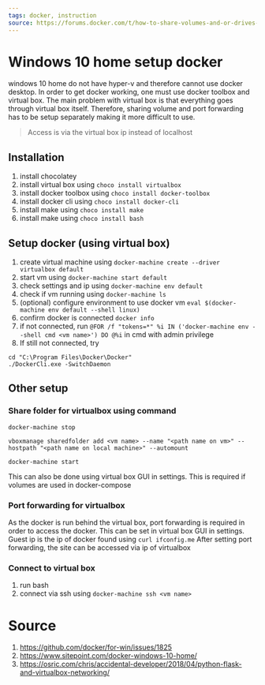 ```yaml
---
tags: docker, instruction
source: https://forums.docker.com/t/how-to-share-volumes-and-or-drives-using-docker-machine-on-windows-not-beta/20170/6
---
```

# Windows 10 home setup docker
windows 10 home do not have hyper-v and therefore cannot use docker desktop. In order to get docker working, one must use docker toolbox and virtual box.
The main problem with virtual box is that everything goes through virtual box itself. Therefore, sharing volume and port forwarding has to be setup separately making it more difficult to use.

> Access is via the virtual box ip instead of localhost

## Installation
1. install chocolatey
2. install virtual box using ``choco install virtualbox``
3. install docker toolbox using ``choco install docker-toolbox``
4. install docker cli using ``choco install docker-cli``
5. install make using ``choco install make``
6. install make using ``choco install bash``

## Setup docker (using virtual box)
1. create virtual machine using ``docker-machine create --driver virtualbox default``
2. start vm using ``docker-machine start default``
3. check settings and ip using ``docker-machine env default``
4. check if vm running using ``docker-machine ls``
5. (optional) configure environment to use docker vm ``eval $(docker-machine env default --shell linux)``
6. confirm docker is connected ``docker info``
7. if not connected, run ``@FOR /f "tokens=*" %i IN ('docker-machine env --shell cmd <vm name>') DO @%i`` in cmd with admin privilege
8. If still not connected, try
```
cd "C:\Program Files\Docker\Docker"
./DockerCli.exe -SwitchDaemon
```

## Other setup
### Share folder for virtualbox using command

```
docker-machine stop

vboxmanage sharedfolder add <vm name> --name "<path name on vm>" --hostpath "<path name on local machine>" --automount

docker-machine start
```
This can also be done using virtual box GUI in settings. This is required if volumes are used in docker-compose

### Port forwarding for virtualbox
As the docker is run behind the virtual box, port forwarding is required in order to access the docker. This can be set in virtual box GUI in settings.
Guest ip is the ip of docker found using ``curl ifconfig.me``
After setting port forwarding, the site can be accessed via ip of virtualbox

### Connect to virtual box
1. run bash
2. connect via ssh using ``docker-machine ssh <vm name>``

# Source
1. https://github.com/docker/for-win/issues/1825
2. https://www.sitepoint.com/docker-windows-10-home/
3. https://osric.com/chris/accidental-developer/2018/04/python-flask-and-virtualbox-networking/
